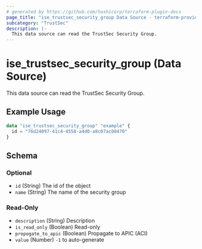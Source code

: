```yaml
---
# generated by https://github.com/hashicorp/terraform-plugin-docs
page_title: "ise_trustsec_security_group Data Source - terraform-provider-ise"
subcategory: "TrustSec"
description: |-
  This data source can read the TrustSec Security Group.
---
```


# ise_trustsec_security_group (Data Source)

This data source can read the TrustSec Security Group.

## Example Usage

```terraform
data "ise_trustsec_security_group" "example" {
  id = "76d24097-41c4-4558-a4d0-a8c07ac08470"
}
```

<!-- schema generated by tfplugindocs -->
## Schema

### Optional

- `id` (String) The id of the object
- `name` (String) The name of the security group

### Read-Only

- `description` (String) Description
- `is_read_only` (Boolean) Read-only
- `propogate_to_apic` (Boolean) Propagate to APIC (ACI)
- `value` (Number) `-1` to auto-generate
